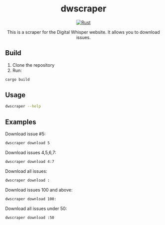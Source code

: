 <div align="center">

# dwscraper

[![Rust](https://github.com/orellazri/dwscraper/actions/workflows/test.yml/badge.svg)](https://github.com/orellazri/dwscraper/actions/workflows/test.yml)

This is a scraper for the Digital Whisper website. It allows you to download issues.

</div>

## Build

1. Clone the repository
2. Run:

```bash
cargo build
```

## Usage

```bash
dwscraper --help
```

## Examples

Download issue #5:

```bash
dwscraper download 5
```

Download issues 4,5,6,7:

```bash
dwscraper download 4:7
```

Download all issues:

```bash
dwscraper download :
```

Download issues 100 and above:

```bash
dwscraper download 100:
```

Download all issues under 50:

```bash
dwscraper download :50
```
